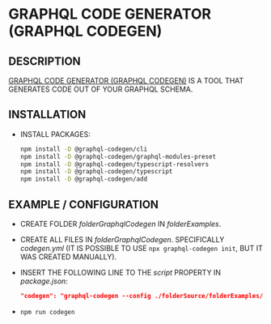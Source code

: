 # GRAPHQL CODE GENERATOR (GRAPHQL CODEGEN)

## DESCRIPTION

[GRAPHQL CODE GENERATOR (GRAPHQL CODEGEN)](https://www.graphql-code-generator.com) IS A TOOL THAT GENERATES CODE OUT OF YOUR GRAPHQL SCHEMA.

## INSTALLATION

* INSTALL PACKAGES:

    ```bash
    npm install -D @graphql-codegen/cli
    npm install -D @graphql-codegen/graphql-modules-preset
    npm install -D @graphql-codegen/typescript-resolvers
    npm install -D @graphql-codegen/typescript
    npm install -D @graphql-codegen/add
    ```

## EXAMPLE / CONFIGURATION

* CREATE FOLDER _folderGraphqlCodegen_ IN _folderExamples_.
* CREATE ALL FILES IN _folderGraphqlCodegen_. SPECIFICALLY _codegen.yml_ (IT IS POSSIBLE TO USE `npx graphql-codegen init`, BUT IT WAS CREATED MANUALLY).
* INSERT THE FOLLOWING LINE TO THE _script_ PROPERTY IN _package.json_:

  ```json
  "codegen": "graphql-codegen --config ./folderSource/folderExamples/folderGraphqlCodegen/folderApplication/folderCodegenConfigurations/codegen.yml",
  ```

* `npm run codegen`
